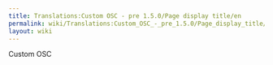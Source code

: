 ```yaml
---
title: Translations:Custom OSC - pre 1.5.0/Page display title/en
permalink: wiki/Translations:Custom_OSC_-_pre_1.5.0/Page_display_title/en/
layout: wiki
---
```


Custom OSC
